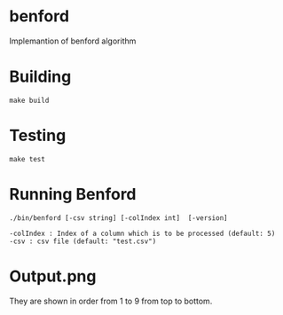 # benford
Implemantion of benford algorithm

# Building
```shell
make build
```

# Testing
```shell
make test
```

# Running Benford
```shell
./bin/benford [-csv string] [-colIndex int]  [-version]

-colIndex : Index of a column which is to be processed (default: 5)
-csv : csv file (default: "test.csv")
```

# Output.png
They are shown in order from 1 to 9 from top to bottom.